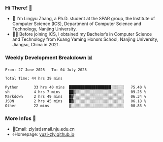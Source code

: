 ### Hi There! 👋 
- 🐳 I'm Lingyu Zhang, a Ph.D. student at the SPAR group, the Institute of Computer Science (ICS), Department of Computer Science and Technology, Nanjing University.
- 🧑‍🎓 Before joining ICS, I obtained my Bachelor’s in Computer Science and Technology from Kuang Yaming Honors School, Nanjing University, Jiangsu, China in 2021.

### Weekly Development Breakdown :bar_chart:

<!--START_SECTION:waka-->

```txt
From: 27 June 2025 - To: 04 July 2025

Total Time: 44 hrs 39 mins

Python       33 hrs 40 mins  ███████████████████░░░░░░   75.40 %
sh           4 hrs 7 mins    ██▒░░░░░░░░░░░░░░░░░░░░░░   09.25 %
Markdown     2 hrs 49 mins   █▓░░░░░░░░░░░░░░░░░░░░░░░   06.34 %
JSON         2 hrs 45 mins   █▓░░░░░░░░░░░░░░░░░░░░░░░   06.18 %
Other        22 mins         ▒░░░░░░░░░░░░░░░░░░░░░░░░   00.83 %
```

<!--END_SECTION:waka-->

<!--
### Github Contributions :octocat:

![](https://raw.githubusercontent.com/yuzi-zly/yuzi-zly/output/github-contribution-grid-snake.svg)              
-->

### More Infos 📖

- 📧Email: zly(at)smail.nju.edu.cn
- 🌀Homepage: [yuzi-zly.github.io](https://yuzi-zly.github.io/)
